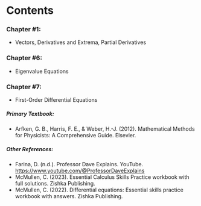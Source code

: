 # Contents

### Chapter #1:
* Vectors, Derivatives and Extrema, Partial Derivatives

### Chapter #6:
* Eigenvalue Equations
  
### Chapter #7:
* First-Order Differential Equations

##### Primary Textbook:
* Arfken, G. B., Harris, F. E., & Weber, H.-J. (2012). Mathematical Methods for Physicists: A Comprehensive Guide. Elsevier. 
##### Other References:
* Farina, D. (n.d.). Professor Dave Explains. YouTube. https://www.youtube.com/@ProfessorDaveExplains 
* McMullen, C. (2023). Essential Calculus Skills Practice workbook with full solutions. Zishka Publishing. 
* McMullen, C. (2022). Differential equations: Essential skills practice workbook with answers. Zishka Publishing. 
